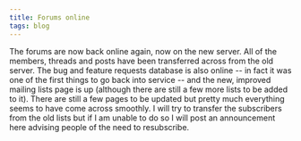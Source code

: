 ```yaml
---
title: Forums online
tags: blog
---
```


The forums are now back online again, now on the new server. All of the members, threads and posts have been transferred across from the old server. The bug and feature requests database is also online -- in fact it was one of the first things to go back into service -- and the new, improved mailing lists page is up (although there are still a few more lists to be added to it). There are still a few pages to be updated but pretty much everything seems to have come across smoothly. I will try to transfer the subscribers from the old lists but if I am unable to do so I will post an announcement here advising people of the need to resubscribe.
